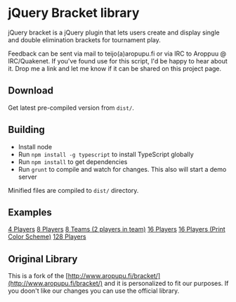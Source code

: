 jQuery Bracket library
======================

jQuery bracket is a jQuery plugin that lets users create and display single and
double elimination brackets for tournament play.

Feedback can be sent via mail to teijo(a)aropupu.fi or via IRC to Aroppuu @
IRC/Quakenet. If you've found use for this script, I'd be happy to hear about
it. Drop me a link and let me know if it can be shared on this project page.

Download
--------

Get latest pre-compiled version from `dist/`.

Building
--------
*   Install node
*   Run `npm install -g typescript` to install TypeScript globally
*   Run `npm install` to get dependencies
*   Run `grunt` to compile and watch for changes. This also will start a demo server

Minified files are compiled to `dist/` directory.

Examples
--------

[4 Players](http://mtrdesign.github.io/jquery-bracket/demo-4-players.html)
[8 Players](http://mtrdesign.github.io/jquery-bracket/demo-8-players.html)
[8 Teams (2 players in team)](http://mtrdesign.github.io/jquery-bracket/demo-8-teams-2-players.html)
[16 Players](http://mtrdesign.github.io/jquery-bracket/demo-16-players.html)
[16 Players (Print Color Scheme)](http://mtrdesign.github.io/jquery-bracket/demo-16-players-print.html)
[128 Players](http://mtrdesign.github.io/jquery-bracket/demo-128-players.html)

Original Library
--------

This is a fork of the [http://www.aropupu.fi/bracket/](http://www.aropupu.fi/bracket/) and it is personalized to fit our purposes. If you doon't like our changes you can use the official library.